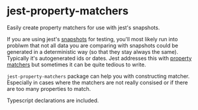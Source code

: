 # jest-property-matchers

Easily create property matchers for use with jest's snapshots.

If you are using jest's [snapshots](https://jestjs.io/docs/en/snapshot-testing) for testing, you'll most likely run into problwm that
not all data you are comparing with snapshots could be generated in a deterministic way (so
that they stay always the same). Typically it's autogenerated ids or dates. Jest addresses
this with [property matchers](https://jestjs.io/docs/en/snapshot-testing#property-matchers)
but sometimes it can be quite tedious to write.

`jest-property-matchers` package can help you with constructing matcher. Especially in cases
where the matchers are not really consised or if there are too many properties to match.

Typescript declarations are included.
